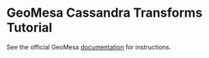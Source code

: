 GeoMesa Cassandra Transforms Tutorial
=====================================

See the official GeoMesa [documentation](http://www.geomesa.org/documentation/tutorials/geomesa-examples-transformations.html) for instructions.
